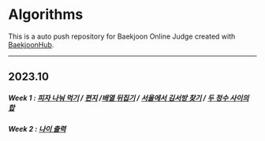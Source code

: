 # Algorithms
This is a auto push repository for Baekjoon Online Judge created with [BaekjoonHub](https://github.com/BaekjoonHub/BaekjoonHub).

<hr>

## 2023.10

 ##### Week 1 : <a href="https://github.com/yeheeshin/Algorithms/tree/main/프로그래머스/lv0/120814.%E2%80%85피자%E2%80%85나눠%E2%80%85먹기%E2%80%85（1）">피자 나눠 먹기</a> / <a href="https://github.com/yeheeshin/Algorithms/tree/main/프로그래머스/lv0/120898.%E2%80%85편지">편지</a> /<a href="https://github.com/yeheeshin/Algorithms/tree/main/프로그래머스/lv0/120814.%E2%80%85피자%E2%80%85나눠%E2%80%85먹기%E2%80%85（1）">배열 뒤집기</a> / <a href="https://github.com/yeheeshin/Algorithms/tree/main/프로그래머스/lv1/12919.%E2%80%85서울에서%E2%80%85김서방%E2%80%85찾기">서울에서 김서방 찾기</a> / <a href="https://github.com/yeheeshin/Algorithms/tree/main/프로그래머스/lv1/12912.%E2%80%85두%E2%80%85정수%E2%80%85사이의%E2%80%85합">두 정수 사이의 합</a>

##### Week 2 : <a href="https://github.com/yeheeshin/Algorithms/tree/main/프로그래머스/unrated/120820.%E2%80%85나이%E2%80%85출력">나이 출력</a>
